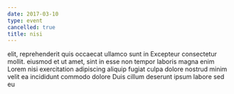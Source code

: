 ```yaml
---
date: 2017-03-10
type: event
cancelled: true
title: nisi
---
```

elit, reprehenderit quis occaecat ullamco sunt in Excepteur consectetur mollit. eiusmod et ut amet, sint in esse non tempor laboris magna enim Lorem nisi exercitation adipiscing aliquip fugiat culpa dolore nostrud minim velit ea incididunt commodo dolore Duis cillum deserunt ipsum labore sed eu